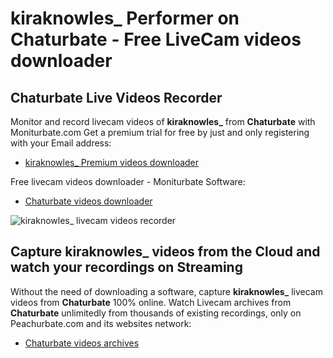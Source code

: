 # kiraknowles_ Performer on Chaturbate - Free LiveCam videos downloader

## Chaturbate Live Videos Recorder

Monitor and record livecam videos of **kiraknowles_** from **Chaturbate** with Moniturbate.com
Get a premium trial for free by just and only registering with your Email address:
* [kiraknowles_ Premium videos downloader](https://moniturbate.com/request-demo-licence-key.html)

Free livecam videos downloader - Moniturbate Software:
* [Chaturbate videos downloader](https://moniturbate.com/moniturbate-download-software.html)

![kiraknowles_ livecam videos recorder](https://peachurnet.com/templates/moniturbate-software.png)


## Capture kiraknowles_ videos from the Cloud and watch your recordings on Streaming

Without the need of downloading a software, capture **kiraknowles_** livecam videos from **Chaturbate** 100% online.
Watch Livecam archives from **Chaturbate** unlimitedly from thousands of existing recordings, only on Peachurbate.com and its websites network:
* [Chaturbate videos archives](https://peachurnet.com/)